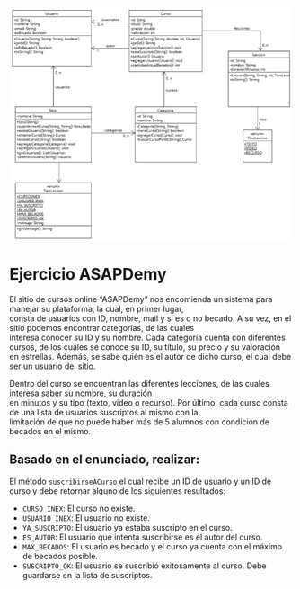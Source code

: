 ![Diagrama UML](screens/captura-uml.jpg)
# Ejercicio ASAPDemy

El sitio de cursos online “ASAPDemy” nos encomienda un sistema para manejar su plataforma, la cual, en primer lugar,  
consta de usuarios con ID, nombre, mail y si es o no becado. A su vez, en el sitio podemos encontrar categorías, de las cuales  
interesa conocer su ID y su nombre. Cada categoría cuenta con diferentes  
cursos, de los cuales se conoce su ID, su título, su precio y su valoración  
en estrellas. Además, se sabe quién es el autor de dicho curso, el cual debe ser un usuario del sitio.

Dentro del curso se encuentran las diferentes lecciones, de las cuales interesa saber su nombre, su duración  
en minutos y su tipo (texto, video o recurso). Por último, cada curso consta de una lista de usuarios suscriptos al mismo con la  
limitación de que no puede haber más de 5 alumnos con condición de becados en el mismo.

## Basado en el enunciado, realizar:

El método `suscribirseACurso` el cual recibe un ID de usuario y un ID de curso y debe retornar alguno de los siguientes resultados:

- `CURSO_INEX`: El curso no existe.
- `USUARIO_INEX`: El usuario no existe.
- `YA_SUSCRIPTO`: El usuario ya estaba suscripto en el curso.
- `ES_AUTOR`: El usuario que intenta suscribirse es el autor del curso.
- `MAX_BECADOS`: El usuario es becado y el curso ya cuenta con el máximo de becados posible.
- `SUSCRIPTO_OK`: El usuario se suscribió exitosamente al curso. Debe guardarse en la lista de suscriptos.
